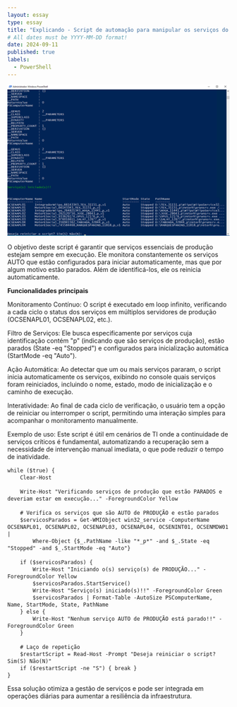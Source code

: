 ```yaml
---
layout: essay
type: essay
title: "Explicando - Script de automação para manipular os serviços do ambiente Cloud"
# All dates must be YYYY-MM-DD format!
date: 2024-09-11
published: true
labels:
  - PowerShell
---
```


<img class="img-fluid" src="../img/inicia-services.png">

O objetivo deste script é garantir que serviços essenciais de produção estejam sempre em execução. Ele monitora constantemente os serviços AUTO que estão configurados para iniciar automaticamente, mas que por algum motivo estão parados. Além de identificá-los, ele os reinicia automaticamente.

<b>Funcionalidades principais</b>

Monitoramento Contínuo: O script é executado em loop infinito, verificando a cada ciclo o status dos serviços em múltiplos servidores de produção (OCSENAPL01, OCSENAPL02, etc.).

Filtro de Serviços: Ele busca especificamente por serviços cuja identificação contém "p" (indicando que são serviços de produção), estão parados (State -eq "Stopped") e configurados para inicialização automática (StartMode -eq "Auto").

Ação Automática: Ao detectar que um ou mais serviços pararam, o script inicia automaticamente os serviços, exibindo no console quais serviços foram reiniciados, incluindo o nome, estado, modo de inicialização e o caminho de execução.

Interatividade: Ao final de cada ciclo de verificação, o usuário tem a opção de reiniciar ou interromper o script, permitindo uma interação simples para acompanhar o monitoramento manualmente.

Exemplo de uso:
Este script é útil em cenários de TI onde a continuidade de serviços críticos é fundamental, automatizando a recuperação sem a necessidade de intervenção manual imediata, o que pode reduzir o tempo de inatividade.

```
while ($true) {
    Clear-Host

    Write-Host "Verificando serviços de produção que estão PARADOS e deveriam estar em execução..." -ForegroundColor Yellow

    # Verifica os serviços que são AUTO de PRODUÇÃO e estão parados
    $servicosParados = Get-WMIObject win32_service -ComputerName OCSENAPL01, OCSENAPL02, OCSENAPL03, OCSENAPL04, OCSENINT01, OCSENMDW01 |
        Where-Object {$_.PathName -like "*_p*" -and $_.State -eq "Stopped" -and $_.StartMode -eq "Auto"}

    if ($servicosParados) {
        Write-Host "Iniciando o(s) serviço(s) de PRODUÇÃO..." -ForegroundColor Yellow
        $servicosParados.StartService()
        Write-Host "Serviço(s) iniciado(s)!!" -ForegroundColor Green
        $servicosParados | Format-Table -AutoSize PSComputerName, Name, StartMode, State, PathName
    } else {
        Write-Host "Nenhum serviço AUTO de PRODUÇÃO está parado!!" -ForegroundColor Green
    }

    # Laço de repetição
    $restartScript = Read-Host -Prompt "Deseja reiniciar o script? Sim(S) Não(N)"
    if ($restartScript -ne "S") { break }
}

```

Essa solução otimiza a gestão de serviços e pode ser integrada em operações diárias para aumentar a resiliência da infraestrutura.
